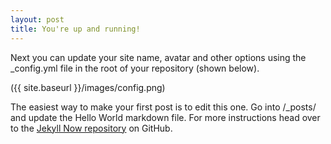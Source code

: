 ```yaml
---
layout: post
title: You're up and running!
---
```


Next you can update your site name, avatar and other options using the _config.yml file in the root of your repository (shown below).

({{ site.baseurl }}/images/config.png)

The easiest way to make your first post is to edit this one. Go into /_posts/ and update the Hello World markdown file. For more instructions head over to the [Jekyll Now repository](https://github.com/barryclark/jekyll-now) on GitHub.

